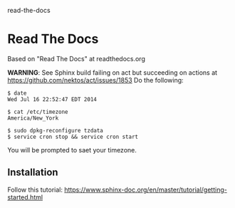 read-the-docs
# Read The Docs

Based on "Read The Docs" at readthedocs.org

**WARNING**: See Sphinx build failing on act but succeeding on actions at https://github.com/nektos/act/issues/1853
Do the following:

```
$ date
Wed Jul 16 22:52:47 EDT 2014

$ cat /etc/timezone
America/New_York

$ sudo dpkg-reconfigure tzdata
$ service cron stop && service cron start
```

You will be prompted to saet your timezone.

## Installation

Follow this tutorial: https://www.sphinx-doc.org/en/master/tutorial/getting-started.html
